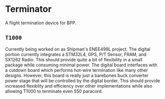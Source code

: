 # Terminator
A flight termination device for BPP.

## `T1000`
Currently being worked on as Shipman's ENEE499L project. The digital portion currently integrates a STM32L4, GPS, P/T Sensor, FRAM, and SX1262 Radio. This should provide quite a bit of flexibility in a small package while consuming minimal power. The digital board interfaces with a cutdown board which performs hot-wire termination like many other designs. However, this board is really just a barebones buck converter power stage that will be controlled by the digital border. This should provide increased flexiblity and efficiency over other implementations while also allowing T1000 to terminate even 550 paracord.
